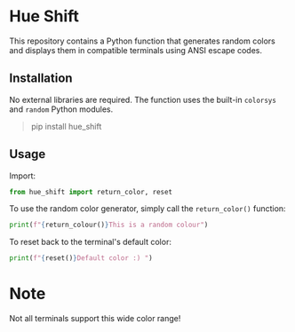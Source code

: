 # Hue Shift

This repository contains a Python function that generates random colors and displays them in compatible terminals using ANSI escape codes.

## Installation

No external libraries are required. The function uses the built-in `colorsys` and `random` Python modules.

> pip install hue_shift

## Usage

Import:

```python
from hue_shift import return_color, reset
```

To use the random color generator, simply call the `return_color()` function:

```python
print(f"{return_colour()}This is a random colour")
```

To reset back to the terminal's default color:
```python
print(f"{reset()}Default color :) ")
```


# Note

Not all terminals support this wide color range!
